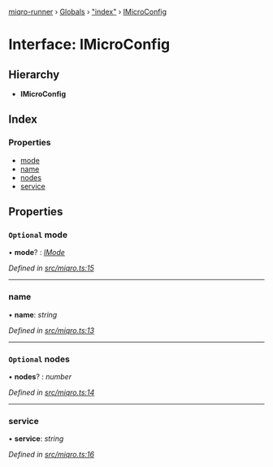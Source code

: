 [miqro-runner](../README.md) › [Globals](../globals.md) › ["index"](../modules/_index_.md) › [IMicroConfig](_index_.imicroconfig.md)

# Interface: IMicroConfig

## Hierarchy

* **IMicroConfig**

## Index

### Properties

* [mode](_index_.imicroconfig.md#optional-mode)
* [name](_index_.imicroconfig.md#name)
* [nodes](_index_.imicroconfig.md#optional-nodes)
* [service](_index_.imicroconfig.md#service)

## Properties

### `Optional` mode

• **mode**? : *[IMode](../modules/_index_.md#imode)*

*Defined in [src/miqro.ts:15](https://github.com/claukers/miqro-runner/blob/cc1a54e/src/miqro.ts#L15)*

___

###  name

• **name**: *string*

*Defined in [src/miqro.ts:13](https://github.com/claukers/miqro-runner/blob/cc1a54e/src/miqro.ts#L13)*

___

### `Optional` nodes

• **nodes**? : *number*

*Defined in [src/miqro.ts:14](https://github.com/claukers/miqro-runner/blob/cc1a54e/src/miqro.ts#L14)*

___

###  service

• **service**: *string*

*Defined in [src/miqro.ts:16](https://github.com/claukers/miqro-runner/blob/cc1a54e/src/miqro.ts#L16)*
